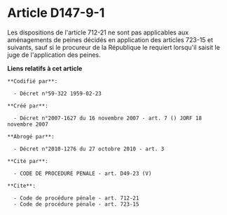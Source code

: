 # Article D147-9-1

Les dispositions de l'article 712-21 ne sont pas applicables aux aménagements de peines décidés en application des articles
723-15 et suivants, sauf si le procureur de la République le requiert lorsqu'il saisit le juge de l'application des peines.

**Liens relatifs à cet article**

	**Codifié par**:

	  - Décret n°59-322 1959-02-23

	**Créé par**:

	  - Décret n°2007-1627 du 16 novembre 2007 - art. 7 () JORF 18 novembre 2007

	**Abrogé par**:

	  - Décret n°2010-1276 du 27 octobre 2010 - art. 3

	**Cité par**:

	  - CODE DE PROCEDURE PENALE - art. D49-23 (V)

	**Cite**:

	  - Code de procédure pénale - art. 712-21
	  - Code de procédure pénale - art. 723-15
